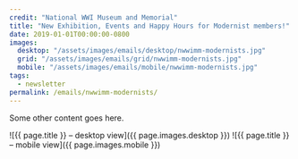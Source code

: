 ```yaml
---
credit: "National WWI Museum and Memorial"
title: "New Exhibition, Events and Happy Hours for Modernist members!"
date: 2019-01-01T00:00:00-0800
images:
  desktop: "/assets/images/emails/desktop/nwwimm-modernists.jpg"
  grid: "/assets/images/emails/grid/nwwimm-modernists.jpg"
  mobile: "/assets/images/emails/mobile/nwwimm-modernists.jpg"
tags:
  - newsletter
permalink: /emails/nwwimm-modernists/
---
```

Some other content goes here.

![{{ page.title }} – desktop view]({{ page.images.desktop }})
![{{ page.title }} – mobile view]({{ page.images.mobile }})
